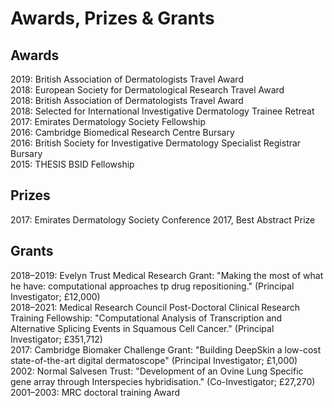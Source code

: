 # Awards, Prizes & Grants

## Awards

2019: British Association of Dermatologists Travel Award <br>
2018: European Society for Dermatological Research Travel Award <br>
2018: British Association of Dermatologists Travel Award <br>
2018: Selected for International Investigative Dermatology Trainee Retreat <br>
2017: Emirates Dermatology Society Fellowship <br> 
2016: Cambridge Biomedical Research Centre Bursary <br> 
2016: British Society for Investigative Dermatology Specialist Registrar Bursary <br> 
2015: THESIS BSID Fellowship <br> 

## Prizes

2017: Emirates Dermatology Society Conference 2017, Best Abstract Prize <br>

## Grants

2018–2019: Evelyn Trust Medical Research Grant: "Making the most of what he have: computational approaches tp drug repositioning." (Principal Investigator; £12,000) <br>
2018–2021: Medical Research Council Post-Doctoral Clinical Research Training Fellowship: "Computational Analysis of Transcription and Alternative Splicing Events in Squamous Cell Cancer." (Principal Investigator; £351,712) <br>
2017: Cambridge Biomaker Challenge Grant: "Building DeepSkin a low-cost state-of-the-art digital dermatoscope" (Principal Investigator; £1,000) <br>
2002: Normal Salvesen Trust: "Development of an Ovine Lung Specific gene array through Interspecies hybridisation." (Co-Investigator; £27,270) <br>
2001–2003: MRC doctoral training Award 
